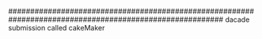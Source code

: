 ######################################################################################################### dacade submission called cakeMaker
